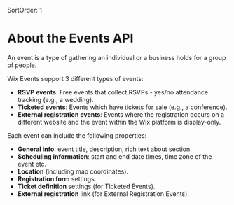 SortOrder: 1
# About the Events API

An event is a type of gathering an individual or a business holds for a group of people. 

Wix Events support 3 different types of events:
- **RSVP events**: Free events that collect RSVPs - yes/no attendance tracking (e.g., a wedding).
- **Ticketed events**: Events which have tickets for sale (e.g., a conference).
- **External registration events**: Events where the registration occurs on a different website and the event within the Wix platform is display-only.

Each event can include the following properties:
- **General info**: event title, description, rich text about section.
- **Scheduling information**: start and end date times, time zone of the event etc.
- **Location** (including map coordinates).
- **Registration form** settings.
- **Ticket definition** settings (for Ticketed Events).
- **External registration** link (for External Registration Events).

